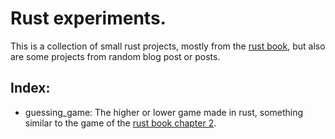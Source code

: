 # Rust experiments.
This is a collection of small rust projects, mostly from the [rust book](https://doc.rust-lang.org/book/title-page.html), but also are some projects from random blog post or posts.

## Index:

- guessing_game: The higher or lower game made in rust, something similar to the game of the [rust book chapter 2](https://doc.rust-lang.org/book/ch02-00-guessing-game-tutorial.html).
